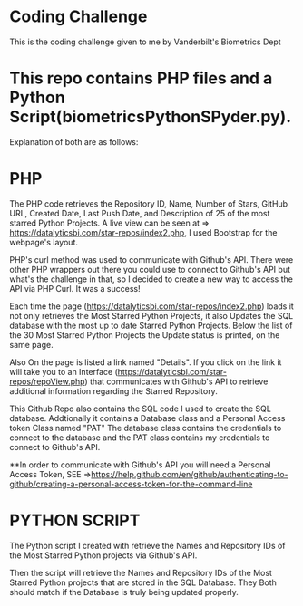 # Coding Challenge
This is the coding challenge given to me by Vanderbilt's Biometrics Dept
#
#
# This repo contains PHP files and a Python Script(biometricsPythonSPyder.py). 
Explanation of both are as follows:

# PHP
The PHP code retrieves the Repository ID, Name, Number of Stars, GitHub URL, Created Date, Last Push Date, and Description of 25 of the most starred Python Projects.
A live view can be seen at => https://datalyticsbi.com/star-repos/index2.php, I used Bootstrap for the webpage's layout.

PHP's curl method was used to communicate with Github's API. There were other PHP wrappers out there you could use to connect to Github's API but what's the challenge in that, so I decided to create a new way to access the API via PHP Curl. It was a success!

Each time the page (https://datalyticsbi.com/star-repos/index2.php) loads it not only retrieves the Most Starred Python Projects, it also Updates the SQL database with the most up to date Starred Python Projects. Below the list of the 30 Most Starred Python Projects the Update status is printed, on the same page.
 
Also On the page is listed a link named "Details". If you click on the link it will take you to an Interface (https://datalyticsbi.com/star-repos/repoView.php) that communicates with Github's API to retrieve additional information regarding the Starred Repository.

This Github Repo also contains the SQL code I used to create the SQL database.
Addtionally it contains a Database class and a Personal Access token Class named "PAT"
The database class contains the credentials to connect to the database and the PAT class contains my credentials to connect to Github's API.

**In order to communicate with Github's API you will need a Personal Access Token, SEE =>https://help.github.com/en/github/authenticating-to-github/creating-a-personal-access-token-for-the-command-line 


# PYTHON SCRIPT

The Python script I created with retrieve the Names and Repository IDs of the Most Starred Python projects via Github's API.

Then the script will retrieve the Names and Repository IDs of the Most Starred Python projects that are stored in the SQL Database.
They Both should match if the Database is truly being updated properly.
